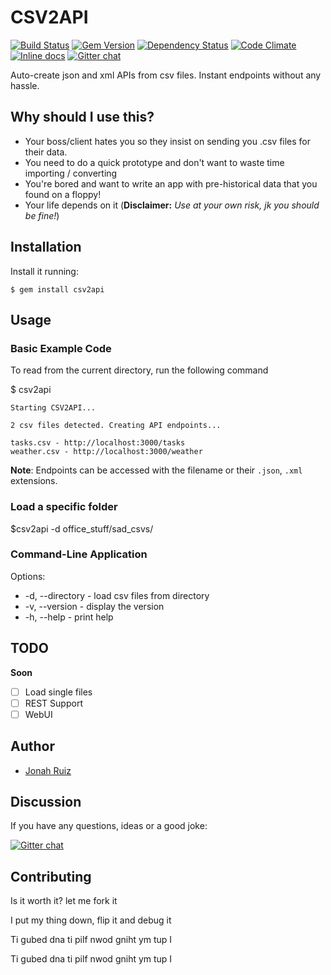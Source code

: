 # CSV2API 
[![Build Status](https://travis-ci.org/jonahoffline/csv2api.svg)](https://travis-ci.org/jonahoffline/csv2api)
[![Gem Version](https://badge.fury.io/rb/csv2api.svg)](http://badge.fury.io/rb/csv2api)
[![Dependency Status](https://gemnasium.com/jonahoffline/csv2api.svg)](https://gemnasium.com/jonahoffline/csv2api)
[![Code Climate](https://codeclimate.com/github/jonahoffline/csv2api.png)](https://codeclimate.com/github/jonahoffline/csv2api)
[![Inline docs](http://inch-pages.github.io/github/jonahoffline/csv2api.png)](http://inch-pages.github.io/github/jonahoffline/csv2api)
[![Gitter chat](https://badges.gitter.im/jonahoffline/csv2api.png)](https://gitter.im/jonahoffline/csv2api)

Auto-create json and xml APIs from csv files. Instant endpoints without any hassle.

## Why should I use this?

* Your boss/client hates you so they insist on sending you .csv files for their data.
* You need to do a quick prototype and don't want to waste time importing / converting
* You're bored and want to write an app with pre-historical data that you found on a floppy!
* Your life depends on it (**Disclaimer:** *Use at your own risk, jk you should be fine!*)

## Installation

Install it running:

    $ gem install csv2api

## Usage

### Basic Example Code
To read from the current directory, run the following command

  $ csv2api

```console
Starting CSV2API...

2 csv files detected. Creating API endpoints...

tasks.csv - http://localhost:3000/tasks
weather.csv - http://localhost:3000/weather
```

**Note**: Endpoints can be accessed with the filename or their `.json`, `.xml` extensions.

### Load a specific folder
  $csv2api -d office_stuff/sad_csvs/

### Command-Line Application
Options:
  * -d, --directory - load csv files from directory
  * -v, --version   - display the version
  * -h, --help      - print help

## TODO

__Soon__
- [ ] Load single files
- [ ] REST Support
- [ ] WebUI

## Author
  * [Jonah Ruiz](http://www.pixelhipsters.com)

## Discussion
If you have any questions, ideas or a good joke:

[![Gitter chat](https://badges.gitter.im/jonahoffline/csv2api.png)](https://gitter.im/jonahoffline/csv2api)

## Contributing

Is it worth it? let me fork it

I put my thing down, flip it and debug it

Ti gubed dna ti pilf nwod gniht ym tup I

Ti gubed dna ti pilf nwod gniht ym tup I
